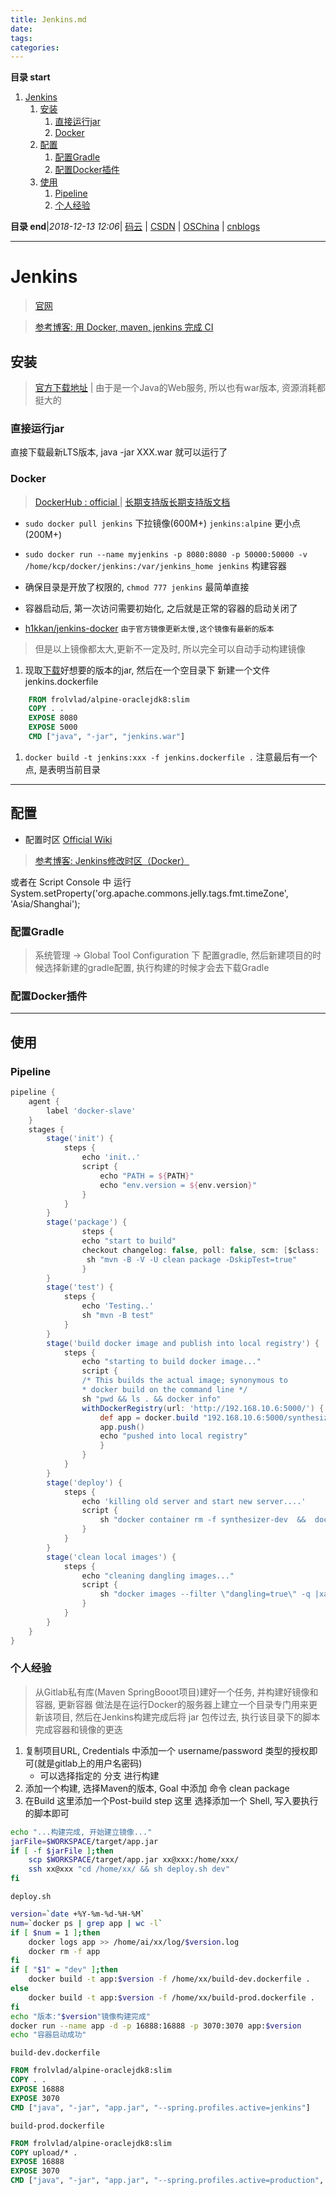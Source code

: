 ```yaml
---
title: Jenkins.md
date: 
tags: 
categories: 
---
```


**目录 start**
 
1. [Jenkins](#jenkins)
    1. [安装](#安装)
        1. [直接运行jar](#直接运行jar)
        1. [Docker](#docker)
    1. [配置](#配置)
        1. [配置Gradle](#配置gradle)
        1. [配置Docker插件](#配置docker插件)
    1. [使用](#使用)
        1. [Pipeline](#pipeline)
        1. [个人经验](#个人经验)

**目录 end**|_2018-12-13 12:06_| [码云](https://gitee.com/gin9) | [CSDN](http://blog.csdn.net/kcp606) | [OSChina](https://my.oschina.net/kcp1104) | [cnblogs](http://www.cnblogs.com/kuangcp)
****************************************
# Jenkins
> [官网](https://jenkins.io/)

> [参考博客: 用 Docker, maven, jenkins 完成 CI](http://www.open-open.com/lib/view/open1436922756240.html)

## 安装
> [官方下载地址](https://jenkins.io/download/) | 由于是一个Java的Web服务, 所以也有war版本, 资源消耗都挺大的

### 直接运行jar
直接下载最新LTS版本, java -jar XXX.war 就可以运行了

### Docker
> [DockerHub : official ](https://hub.docker.com/_/jenkins/) | [长期支持版](https://hub.docker.com/r/jenkins/jenkins/)[长期支持版文档](https://github.com/jenkinsci/docker/blob/master/README.md)

- `sudo docker pull jenkins` 下拉镜像(600M+) `jenkins:alpine` 更小点(200M+)
- `sudo docker run --name myjenkins -p 8080:8080 -p 50000:50000 -v /home/kcp/docker/jenkins:/var/jenkins_home jenkins` 构建容器
- 确保目录是开放了权限的, `chmod 777 jenkins` 最简单直接
- 容器启动后, 第一次访问需要初始化, 之后就是正常的容器的启动关闭了

- [h1kkan/jenkins-docker](https://hub.docker.com/r/h1kkan/jenkins-docker/) `由于官方镜像更新太慢,这个镜像有最新的版本`

> 但是以上镜像都太大,更新不一定及时, 所以完全可以自动手动构建镜像
1. 现取[下载](https://jenkins.io/download/)好想要的版本的jar, 然后在一个空目录下 新建一个文件 jenkins.dockerfile
```Dockerfile
    FROM frolvlad/alpine-oraclejdk8:slim
    COPY . . 
    EXPOSE 8080
    EXPOSE 5000
    CMD ["java", "-jar", "jenkins.war"]
```
1. `docker build -t jenkins:xxx -f jenkins.dockerfile .` 注意最后有一个点, 是表明当前目录

********************************
## 配置

- 配置时区 [Official Wiki](https://wiki.jenkins.io/display/JENKINS/Change+time+zone)

> [参考博客: Jenkins修改时区（Docker）](https://blog.csdn.net/k_zombie/article/details/50754253)

或者在 Script Console 中 运行 System.setProperty('org.apache.commons.jelly.tags.fmt.timeZone', 'Asia/Shanghai');

### 配置Gradle
> 系统管理 -> Global Tool Configuration 下 配置gradle, 然后新建项目的时候选择新建的gradle配置, 执行构建的时候才会去下载Gradle

### 配置Docker插件

***********************
## 使用

### Pipeline
```groovy
pipeline {
    agent {
		label 'docker-slave'
	}
    stages {
        stage('init') {
            steps {
                echo 'init..'
				script {
					echo "PATH = ${PATH}"
					echo "env.version = ${env.version}"
				}
            }
        }
        stage('package') {
                steps {
                echo "start to build"
                checkout changelog: false, poll: false, scm: [$class: 'SubversionSCM', additionalCredentials: [], excludedCommitMessages: '', excludedRegions: '', excludedRevprop: '', excludedUsers: '', filterChangelog: false, ignoreDirPropChanges: false, includedRegions: '', locations: [[cancelProcessOnExternalsFail: true, credentialsId: '22f6f4c9-f19e-4120-af4b-7946ea7cc2ef', depthOption: 'infinity', ignoreExternalsOption: true, local: '.', remote: 'http://192.168.10.200/svn/hecheng/dev/server/trunk']], quietOperation: true, workspaceUpdater: [$class: 'UpdateUpdater']]
                 sh "mvn -B -V -U clean package -DskipTest=true"
                }
        }
        stage('test') {
            steps {
                echo 'Testing..'
                sh "mvn -B test"
            }
        }
        stage('build docker image and publish into local registry') {
            steps {
                echo "starting to build docker image..."
                script {		
                /* This builds the actual image; synonymous to
                * docker build on the command line */
                sh "pwd && ls . && docker info"
                withDockerRegistry(url: 'http://192.168.10.6:5000/') {
                    def app = docker.build "192.168.10.6:5000/synthesizer-dev:${env.BUILD_ID}"
                    app.push()
                    echo "pushed into local registry"
                    }
                }
            }
        }
        stage('deploy') {
            steps {
                echo 'killing old server and start new server....'
                script {
                    sh "docker container rm -f synthesizer-dev  &&  docker run -d -p 3070:3070 -p 16888:16888 --name synthesizer-dev 192.168.10.6:5000/synthesizer-dev:${env.BUILD_ID}"
                }
            }
        }
        stage('clean local images') {
            steps {
                echo "cleaning dangling images..."
                script {
                    sh "docker images --filter \"dangling=true\" -q |xargs --no-run-if-empty docker rmi"
                }
            }
        }	
    }
}
```

### 个人经验
> 从Gitlab私有库(Maven SpringBooot项目)建好一个任务, 并构建好镜像和容器, 更新容器
> 做法是在运行Docker的服务器上建立一个目录专门用来更新该项目, 然后在Jenkins构建完成后将 jar 包传过去, 执行该目录下的脚本完成容器和镜像的更迭

1. 复制项目URL, Credentials 中添加一个 username/password 类型的授权即可(就是gitlab上的用户名密码)
    - 可以选择指定的 分支 进行构建
1. 添加一个构建, 选择Maven的版本, Goal 中添加 命令 clean package 
1. 在Build 这里添加一个Post-build step 这里 选择添加一个 Shell, 写入要执行的脚本即可
```sh
echo "...构建完成, 开始建立镜像..."
jarFile=$WORKSPACE/target/app.jar
if [ -f $jarFile ];then
	scp $WORKSPACE/target/app.jar xx@xxx:/home/xxx/
    ssh xx@xxx "cd /home/xx/ && sh deploy.sh dev"
fi
```

`deploy.sh`
```sh
version=`date +%Y-%m-%d-%H-%M`
num=`docker ps | grep app | wc -l`
if [ $num = 1 ];then
    docker logs app >> /home/ai/xx/log/$version.log
    docker rm -f app
fi
if [ "$1" = "dev" ];then
    docker build -t app:$version -f /home/xx/build-dev.dockerfile .
else
    docker build -t app:$version -f /home/xx/build-prod.dockerfile . 
fi
echo "版本:"$version"镜像构建完成"
docker run --name app -d -p 16888:16888 -p 3070:3070 app:$version
echo "容器启动成功"
```

`build-dev.dockerfile`
```dockerfile
FROM frolvlad/alpine-oraclejdk8:slim
COPY . .
EXPOSE 16888
EXPOSE 3070
CMD ["java", "-jar", "app.jar", "--spring.profiles.active=jenkins"]
```

`build-prod.dockerfile`
```dockerfile
FROM frolvlad/alpine-oraclejdk8:slim
COPY upload/* .
EXPOSE 16888
EXPOSE 3070
CMD ["java", "-jar", "app.jar", "--spring.profiles.active=production", ">>/var/log/game.log"]
```

